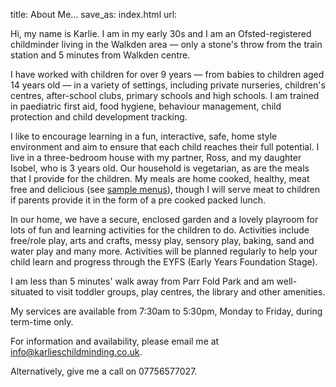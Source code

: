 title: About Me…
save_as: index.html
url: 

Hi, my name is Karlie. I am in my early 30s and I am an Ofsted-registered childminder living in the Walkden area — only a stone's throw from the train station and 5 minutes from Walkden centre. 

I have worked with children for over 9 years — from babies to children aged 14 years old — in a variety of settings, including private nurseries, children's centres, after-school clubs, primary schools and high schools.  I am trained in paediatric first aid, food hygiene, behaviour management, child protection and child development tracking.

I like to encourage learning in a fun, interactive, safe, home style environment and aim to ensure that each child reaches their full potential. I live in a three-bedroom house with my partner, Ross, and my daughter Isobel, who is 3 years old. Our household is vegetarian, as are the meals that I provide for the children. My meals are home cooked, healthy, meat free and delicious (see [sample menus](/files/sample-menus.pdf)), though I will serve meat to children if parents provide it in the form of a pre cooked packed lunch. 

In our home, we have a secure, enclosed garden and a lovely playroom for lots of fun and learning activities for the children to do. Activities include free/role play, arts and crafts, messy play, sensory play, baking, sand and water play and many more. Activities will be planned regularly to help your child learn and progress through the EYFS (Early Years Foundation Stage). 

I am less than 5 minutes' walk away from Parr Fold Park and am well-situated to visit toddler groups, play centres, the library and other amenities.

My services are available from 7:30am to 5:30pm, Monday to Friday, during term-time only.

For information and availability, please email me at
[info@karlieschildminding.co.uk](mailto:info@karlieschildminding.co.uk).

Alternatively, give me a call on 07756577027.
